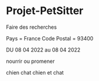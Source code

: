 # Projet-PetSitter

Faire des recherches 

Pays = France Code Postal = 93400

DU 08 04 2022 au 08 04 2022 

nourrir ou promener

chien
chat
chien et chat 

